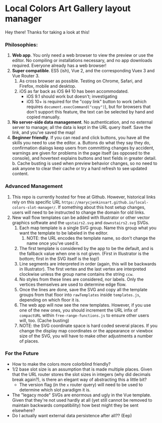 # Local Colors Art Gallery layout manager

Hey there! Thanks for taking a look at this!

### Philosophies:

1. **Web app**. You only need a web browser to view the preview or use the editor. No compiling or installations necessary, and no app downloads required. Everyone already has a web browser!
2. **Super compatible**. ES5 (ish), Vue 2, and the corresponding Vuex 3 and Vue Router 3.
	1. As cross browser as possible. Testing on Chrome, Safari, and Firefox, mobile and desktop.
	2. iOS as far back as iOS ~~9.1~~ 10 has been accommodated.
		- iOS 9.1 should work but doesn't; investigating
		- iOS 10+ is required for the "copy link" button to work (which requires `document.execCommand("copy")`), but for browsers that don't support this feature, the text can be selected by hand and copied manually.
3. **No server-side data management**. No authentication, and no external server to manage; all the data is kept in the URL query itself. Save the link, and you've saved the map!
4. **Beginner friendly**. If you can read and click buttons, you have all the skills you need to use the editor.
	a. Buttons do what they say they do, confirmation dialogs keep users from committing changes by accident, warnings are given for problems in the page itself (as opposed to the console), and hovertext explains buttons and text fields in greater detail.
	b. Cache busting is used when preview behavior changes, so no need to ask anyone to clear their cache or try a hard refresh to see updated content.

### Advanced Management

1. This repo is currently hosted for free at Github. However, historical links rely on this specific URL `https://marycjenkinsart.github.io/local-colors-slot-manager/`. If something about this host setup changes, users will need to be instructed to change the domain for old links.
2. New wall flow templates can be added with Illustrator or other vector graphics softwate and the `upstairs2.svg` and `downstairs2.svg` SVGs.
	1. Each map template is a single SVG group. Name this group what you want the template to be labeled in the editor.
		1. NOTE: the URL encodes the template name, so don't change the name once you've used it.
	2. The first template is considered by the app to be the default, and is the fallback value when one is not given. (First in Illustrator is the bottom; first in the SVG itself is the top!)
	3. Line segments are interpreted in order (again, this will be backwards in Illustrator). The first vertex and the last vertex are interpreted clockwise unless the group name contains the string `ccw`.
	4. No styles from these lines are considered, nor labels. Only the vertices themselves are used to determine edge flow.
	5. Once the lines are done, save the SVG and copy all the template groups from that floor into `rawTemplates` inside `templates.js`, depending on which floor it is.
	6. The web app will now see the new templates. However, if you use one of the new ones, you should increment the URL infix of `compactURL` within `free-range-functions.js` to ensure other users will, too. (Cache busting)
	7. NOTE: the SVG coordinate space is hard coded several places. If you change the display map coordinates or the appearance or viewbox size of the SVG, you will have to make other adjustments a number of places.

### For the Future

- How to make the colors more colorblind friendly?
- 1/2 base slot size is an assumption that is made multiple places. Given that the URL router stores the slot sizes in integers (why did decimals break again?), is there an elegant way of abstracting this a little bit?
	- The version flag (in the `x` router query) will need to be used to determine which slot paradigm it is.
- The "legacy mode" SVGs are enormous and ugly in the Vue template. Given that they're not used hardly at all (yet still cannot be removed to maintain backwards compatibility) how best might they be sent elsewhere?
- Do I actually want external data persistence after all?? (Eep)
